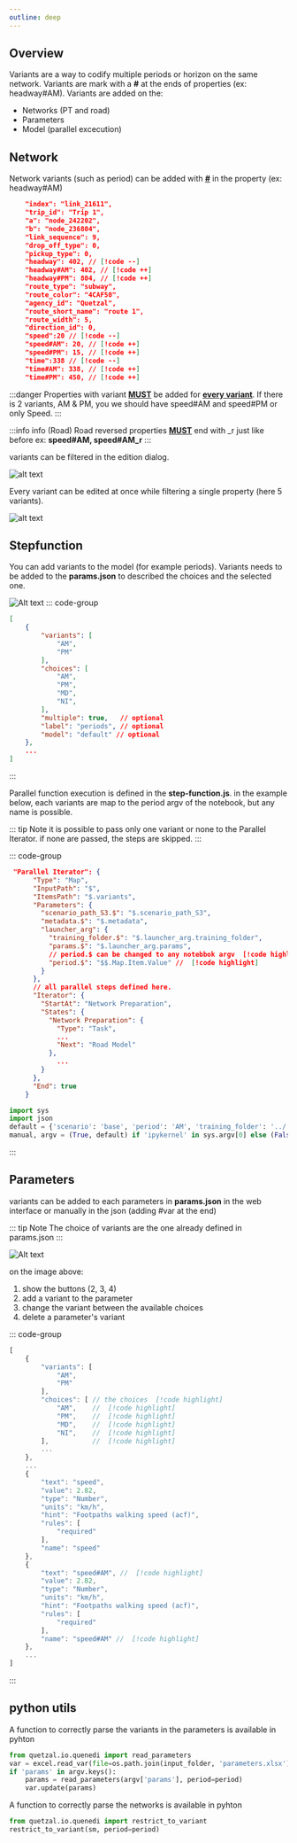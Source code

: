```yaml
---
outline: deep
---
```


## Overview
Variants are a way to codify multiple periods or horizon on the same network. Variants are mark with a **#** at the ends of properties (ex: headway#AM). Variants are added on the: 

- Networks (PT and road)
- Parameters 
- Model (parallel excecution)


## Network

Network variants (such as period) can be added with <u>**#**</u> in the property (ex: headway#AM)

```json
    "index": "link_21611",
    "trip_id": "Trip 1",
    "a": "node_242202",
    "b": "node_236804",
    "link_sequence": 9,
    "drop_off_type": 0,
    "pickup_type": 0,
    "headway": 402, // [!code --]
    "headway#AM": 402, // [!code ++]
    "headway#PM": 804, // [!code ++]
    "route_type": "subway",
    "route_color": "4CAF50",
    "agency_id": "Quetzal",
    "route_short_name": "route 1",
    "route_width": 5,
    "direction_id": 0,
    "speed":20 // [!code --]
    "speed#AM": 20, // [!code ++]
    "speed#PM": 15, // [!code ++]
    "time":338 // [!code --]
    "time#AM": 338, // [!code ++]
    "time#PM": 450, // [!code ++]
```

:::danger
Properties with variant **<u>MUST</u>** be added for **<u>every variant</u>**. If there is 2 variants, AM & PM, you we should have speed#AM and speed#PM or only Speed.
:::

:::info info (Road)
Road reversed properties **<u>MUST</u>**  end with _r just like before ex: **speed#AM, speed#AM_r**
:::

variants can be filtered in the edition dialog.

![alt text](/deploy/variant.png)

Every variant can be edited at once while filtering a single property (here 5 variants).

![alt text](/deploy/variant2.png)

## Stepfunction

You can add variants to the model (for example periods). Variants needs to be added to the **params.json** to described the choices and the selected one.

![Alt text](/deploy/variant_stepfunction.png)
::: code-group
```json [params.js] 
[   
    {
		"variants": [
			"AM",
			"PM"
		],
		"choices": [
			"AM",
			"PM",
			"MD",
			"NI",
		],
		"multiple": true,   // optional
		"label": "periods", // optional
		"model": "default" // optional
	},
    ...
]
```
:::

Parallel function execution is defined in the **step-function.js**. in the example below, each variants are map to the period argv of the notebook, but any name is possible.

::: tip Note 
it is possible to pass only one variant or none to the Parallel Iterator. if none are passed, the steps are skipped.
:::

::: code-group
```json [step-functions.js]
 "Parallel Iterator": {
      "Type": "Map",
      "InputPath": "$",
      "ItemsPath": "$.variants",
      "Parameters": {
        "scenario_path_S3.$": "$.scenario_path_S3",
        "metadata.$": "$.metadata",
        "launcher_arg": {
          "training_folder.$": "$.launcher_arg.training_folder",
          "params.$": "$.launcher_arg.params",
          // period.$ can be changed to any notebbok argv  [!code highlight]
          "period.$": "$$.Map.Item.Value" //  [!code highlight]
        }
      },
      // all parallel steps defined here.
      "Iterator": {
        "StartAt": "Network Preparation",
        "States": {
          "Network Preparation": {
            "Type": "Task",
            ...
            "Next": "Road Model"
          },
            ...
        }
      },
      "End": true
    }
```

```python [notebook argv]
import sys
import json
default = {'scenario': 'base', 'period': 'AM', 'training_folder': '../..'} #[!code highlight]
manual, argv = (True, default) if 'ipykernel' in sys.argv[0] else (False, dict(default, **json.loads(sys.argv[1])))
```
:::


## Parameters

variants can be added to each parameters in **params.json** in the web interface or manually in the json (adding #var at the end)

::: tip Note 
The choice of variants are the one already defined in params.json
:::


![Alt text](/deploy/variant_params.png)

on the image above:
1. show the buttons (2, 3, 4)
2. add a variant to the parameter
3. change the variant between the available choices
4. delete a parameter's variant

::: code-group
```js [params.js]
[
    {
		"variants": [
			"AM",
			"PM"
		],
		"choices": [ // the choices  [!code highlight]
			"AM",    //  [!code highlight]
			"PM",    //  [!code highlight]
			"MD",    //  [!code highlight]
			"NI",    //  [!code highlight]
		],           //  [!code highlight]
        ...
	},
    ...
    {
        "text": "speed",
        "value": 2.82,
        "type": "Number",
        "units": "km/h",
        "hint": "Footpaths walking speed (acf)",
        "rules": [
            "required"
        ],
        "name": "speed"
    },
    {
        "text": "speed#AM", //  [!code highlight]
        "value": 2.82,
        "type": "Number",
        "units": "km/h",
        "hint": "Footpaths walking speed (acf)",
        "rules": [
            "required"
        ],
        "name": "speed#AM" //  [!code highlight]
    },
    ...
]
```
:::

## python utils

A function to correctly parse the variants in the parameters is available in pyhton

```python
from quetzal.io.quenedi import read_parameters
var = excel.read_var(file=os.path.join(input_folder, 'parameters.xlsx'), scenario=scenario, period=period, return_ancestry=False)
if 'params' in argv.keys():
	params = read_parameters(argv['params'], period=period)
	var.update(params)
```

A function to correctly parse the networks is available in pyhton

``` python
from quetzal.io.quenedi import restrict_to_variant
restrict_to_variant(sm, period=period)
```
